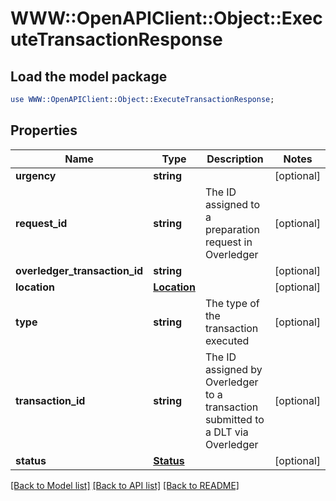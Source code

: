 # WWW::OpenAPIClient::Object::ExecuteTransactionResponse

## Load the model package
```perl
use WWW::OpenAPIClient::Object::ExecuteTransactionResponse;
```

## Properties
Name | Type | Description | Notes
------------ | ------------- | ------------- | -------------
**urgency** | **string** |  | [optional] 
**request_id** | **string** | The ID assigned to a preparation request in Overledger | [optional] 
**overledger_transaction_id** | **string** |  | [optional] 
**location** | [**Location**](Location.md) |  | [optional] 
**type** | **string** | The type of the transaction executed | [optional] 
**transaction_id** | **string** | The ID assigned by Overledger to a transaction submitted to a DLT via Overledger | [optional] 
**status** | [**Status**](Status.md) |  | [optional] 

[[Back to Model list]](../README.md#documentation-for-models) [[Back to API list]](../README.md#documentation-for-api-endpoints) [[Back to README]](../README.md)


